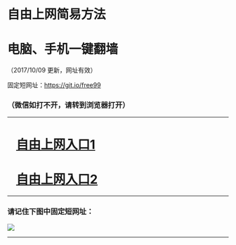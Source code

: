 ﻿# 自由上网简易方法

# 电脑、手机一键翻墙

（2017/10/09 更新，网址有效）

固定短网址：https://git.io/free99

### （微信如打不开，请转到浏览器打开）


***





# &nbsp;&nbsp; <a href="http://ft1092526571.fwq-tz-1001.info/fwqtz01.html?t=100900123039 " target="_blank">自由上网入口1</a>
# &nbsp;&nbsp; <a href="http://ft1344714684.fwq-tz-1002.info/fwqtz02.html?t=100900128861 " target="_blank">自由上网入口2</a>
***

### 请记住下图中固定短网址：

<img src="https://s3-us-west-2.amazonaws.com/fwq-1001/yjfq-20170905okok.png" /> 


***

